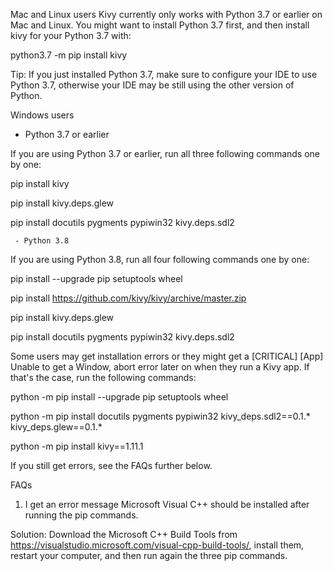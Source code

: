 Mac and Linux users
Kivy currently only works with Python 3.7 or earlier on Mac and Linux. You might want to install Python 3.7 first, and then install kivy for your Python 3.7 with:

python3.7 -m pip install kivy

Tip: If you just installed Python 3.7, make sure to configure your IDE to use Python 3.7, otherwise your IDE may be still using the other version of Python.



Windows users
- Python 3.7 or earlier

If you are using Python 3.7 or earlier, run all three following commands one by one:

pip install kivy

pip install kivy.deps.glew

pip install docutils pygments pypiwin32 kivy.deps.sdl2

     - Python 3.8

If you are using Python 3.8, run all four following commands one by one:

pip install --upgrade pip setuptools wheel

pip install https://github.com/kivy/kivy/archive/master.zip

pip install kivy.deps.glew

pip install docutils pygments pypiwin32 kivy.deps.sdl2

Some users may get installation errors or they might get a [CRITICAL] [App] Unable to get a Window, abort error later on when they run a Kivy app. If that's the case, run the following commands:

python -m pip install --upgrade pip setuptools wheel

python -m pip install docutils pygments pypiwin32 kivy_deps.sdl2==0.1.* kivy_deps.glew==0.1.*

python -m pip install kivy==1.11.1

If you still get errors, see the FAQs further below.


FAQs
1. I get an error message Microsoft Visual C++ should be installed after running the pip commands.

Solution: Download the Microsoft C++ Build Tools from https://visualstudio.microsoft.com/visual-cpp-build-tools/, install them, restart your computer, and then run again the three pip commands.
